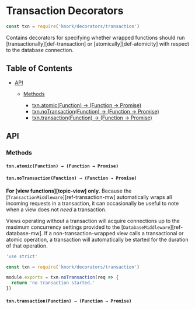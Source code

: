 # Transaction Decorators

```javascript
const txn = require('knork/decorators/transaction')
```

Contains decorators for specifying whether wrapped functions should run
[transactionally][def-transaction] or [atomically][def-atomicity] with respect
to the database connection.

## Table of Contents

* [API](#api)
  * [Methods](#methods)

    * [txn.atomic(Function) → (Function → Promise)](#txnatomicfunction--function--promise)
    * [txn.noTransaction(Function) → (Function → Promise)](#txnnotransactionfunction--function--promise)
    * [txn.transaction(Function) → (Function → Promise)](#txntransactionfunction--function--promise)

## API

### Methods

#### `txn.atomic(Function) → (Function → Promise)`

#### `txn.noTransaction(Function) → (Function → Promise)`

**For [view functions][topic-view] only.** Because the
[`TransactionMiddleware`][ref-transaction-mw] automatically wraps all incoming
requests in a transaction, it can occasionally be useful to note when a view
does not _need_ a transaction.

Views operating without a transaction will acquire connections up to the
maximum concurrency settings provided to the
[`DatabaseMiddleware`][ref-database-mw]. If a non-transaction-wrapped view
calls a transactional or atomic operation, a transaction will automatically be
started for the duration of that operation.

```javascript
'use strict'

const txn = require('knork/decorators/transaction')

module.exports = txn.noTransaction(req => {
  return 'no transaction started.'
})
```

#### `txn.transaction(Function) → (Function → Promise)`

